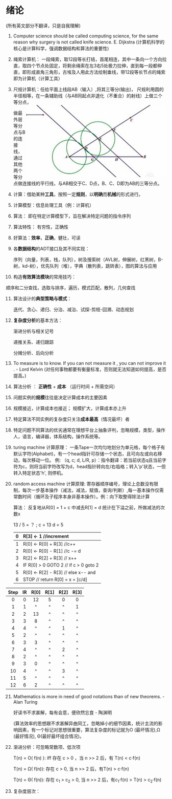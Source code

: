<h1>绪论</h1> (所有英文部分不翻译，只是自我理解)

1. Computer science should be called computing science, for the same reason why surgery is not called knife science. E. Dijkstra (计算机科学的核心是计算科学，强调数据结构和算法的重要性)

2. 绳索计算机： 一段绳索，取12段等长打结，首尾相连，其中一条向一个方向拉直，取四个节点处固定，将剩余绳索在左3右5处极力拉伸，直到每一段都伸直，即形成直角三角形，古埃及人用此方法绘制垂线，带12段等长节点的绳索即为计算机（计算工具）

3. 尺规计算机：任给平面上线段AB（输入）,将其三等分(输出)， 尺规利用圆的半径相等，在一条辅助线（与AB同起点非退化（不重合）的射线）上做三个等分点，<img src="https://github.com/zhuxinyu/blog/blob/master/datastruct/WX20181207-142809%402x.png" width = "440" height = "225" div align=right />

   做最外层等分点与B的连接线，通过其他两个等分点做连接线的平行线，与AB相交于C、D点，B、C、D即为AB的三等分点。

4. 计算：借助某种**工具**，按照一定**规则**，以**明确**而**机械**的形式进行。

5. 计算模型：信息处理工具（例：计算机）

6. 算法： 即在特定计算模型下，旨在解决特定问题的指令序列

7. 算法特性： 有穷性，正确性

8. 好算法：**效率**，**正确**，健壮，可读

9. 各**数据结构**的ADT接口及其不同实现：

   序列（向量，列表，栈，队列），树及搜索树（AVL树，伸展树，红黑树，B-树，kd-树），优先队列（堆），字典（散列表，跳转表），图的算法与应用

10. 构造**有效算法模块**的常用技巧：

  顺序和二分查找，选取与排序，遍历，模式匹配，散列，几何查找

11. 算法设计的**典型策略与模式**：

    迭代、贪心、递归、分治、减治、试探-剪枝-回溯、动态规划

12. **复杂度分析**的基本方法：

    渐进分析与相关记号

    递推关系、递归跟踪

    分摊分析、后向分析

13. To measure is to know. If you can not measure it , you can not improve it .  - Lord Kelvin (对任何事物都要有衡量标准，否则就无法知道如何提高，是否提高。)

14. 算法分析 ： **正确性** + **成本** （运行时间 + 所需空间）

15. 问题实例的**规模**往往是决定计算成本的主要因素

16. 规模接近，计算成本也接近； 规模扩大，计算成本亦上升

17. 特定算法不同实例的复杂度只关注**成本最高**（情况最坏）者

18. 特定问题不同算法的优劣通常在理想平台上抽象评判，忽略规模，类型，操作人，语言，编译器，体系结构，操作系统等。

19. turing machine 计算原理： 一条Tape一次均匀地划分为单元格，每个格子有默认字符(Alphabet)，有一个head指针可存储一个状态，且可向左或向右移动，每次移动一位。 例: （q, c; d, L/R, p）：指令翻译：若当前状态q且当前字符为c，则将当前字符改写为d，head指针转向左/右临格；转入'p'状态，一但转入特定状态'h', 则停机。

20. random access machine 计算原理: 寄存器顺序编号，理论上总数没有限制，每次一步基本操作（减法，减法，赋值，查询/判断）,每一基本操作仅需常数时间（循环及子程序本身非基本操作）。例：向下取整得除法计算

    算法： 反复地从R[0] = 1 + c 中减去R[1] = d 统计在下溢之前，所做减法的次数x 

    13 / 5 = ？ ; c = 13 d = 5

    | 0    | R[3] <- 1 //increment                 |
    | ---- | ------------------------------------- |
    | 1    | R[0] <- R[0] + R[3] //c++             |
    | 2    | R[0] <- R[0] - R[1] //c -= d          |
    | 3    | R[2] <- R[2] + R[3] // x++            |
    | 4    | IF R[0] > 0 GOTO 2 // if c > 0 goto 2 |
    | 5    | R[0] <- R[2] - R[3] // else x-- and   |
    | 6    | STOP // return R[0] = x = [c/d]       |



| Step |  IR  | R[0] | R[1] | R[2] | R[3] |
| :--: | :--: | :--: | :--: | :--: | :--: |
|  0   |  0   |  12  |  5   |  0   |  0   |
|  1   |  1   |  ^   |  ^   |  ^   |  1   |
|  2   |  2   |  13  |  ^   |  ^   |  ^   |
|  3   |  3   |  8   |  ^   |  ^   |  ^   |
|  4   |  4   |  ^   |  ^   |  1   |  ^   |
|  5   |  2   |  ^   |  ^   |  ^   |  ^   |
|  6   |  3   |  3   |  ^   |  ^   |  ^   |
|  7   |  4   |  ^   |  ^   |  2   |  ^   |
|  8   |  2   |  ^   |  ^   |  ^   |  ^   |
|  9   |  3   |  0   |  ^   |  ^   |  ^   |
|  10  |  4   |  ^   |  ^   |  3   |  ^   |
|  11  |  5   |  ^   |  ^   |  ^   |  ^   |
|  12  |  6   |  2   |  ^   |  ^   |  ^   |

21. Mathematics is more in need of good notations than of new theorems. - Alan Turing

    好读书不求甚解，每有会意，便欣然忘食 - 陶渊明

    (算法效率的思想跟不求甚解异曲同工，忽略掉小的细节因素，统计主流的影响因素，有一个标记对思想很重要，算法复杂度的标记就为O (最坏情况),Ω (最好情况), Θ(最好最坏组合情况)。

22. 渐进分析：可忽略常数项、低次项

    T(n) = O( f(n) ): iff 存在 c > 0 ，当 n >> 2 后，有 T(n) < c·f(n)

    T(n) = Ω( f(n)): 存在 c > 0, 当 n >> 2 后，有T(n) > c·f(n)

    T(n) = Θ( f(n)): 存在 c<sub>1</sub> > c<sub>2</sub> > 0, 当 n >> 2 后，有c<sub>1</sub>·f(n) > T(n) > c<sub>2</sub>·f(n)

23. 复杂度层次：
